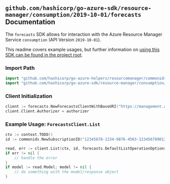 
## `github.com/hashicorp/go-azure-sdk/resource-manager/consumption/2019-10-01/forecasts` Documentation

The `forecasts` SDK allows for interaction with the Azure Resource Manager Service `consumption` (API Version `2019-10-01`).

This readme covers example usages, but further information on [using this SDK can be found in the project root](https://github.com/hashicorp/go-azure-sdk/tree/main/docs).

### Import Path

```go
import "github.com/hashicorp/go-azure-helpers/resourcemanager/commonids"
import "github.com/hashicorp/go-azure-sdk/resource-manager/consumption/2019-10-01/forecasts"
```


### Client Initialization

```go
client := forecasts.NewForecastsClientWithBaseURI("https://management.azure.com")
client.Client.Authorizer = authorizer
```


### Example Usage: `ForecastsClient.List`

```go
ctx := context.TODO()
id := commonids.NewSubscriptionID("12345678-1234-9876-4563-123456789012")

read, err := client.List(ctx, id, forecasts.DefaultListOperationOptions())
if err != nil {
	// handle the error
}
if model := read.Model; model != nil {
	// do something with the model/response object
}
```
